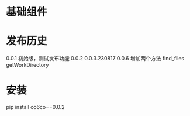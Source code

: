 # 基础组件


# 发布历史
0.0.1   初始版，测试发布功能
0.0.2
0.0.3.230817
0.0.6 
增加两个方法 find_files getWorkDirectory

# 安装
pip install co6co==0.0.2
